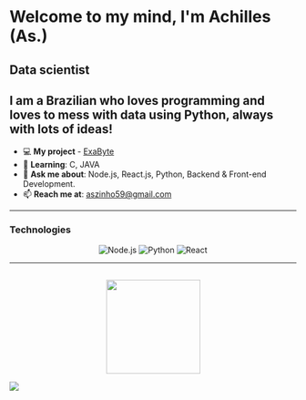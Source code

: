 # Welcome to my mind, I'm Achilles (As.)
## Data scientist

I am a Brazilian who loves programming and loves to mess with data using **Python**, always with lots of ideas!
---
- 💻 **My project** - <a href="https://exabook.vercel.app">ExaByte</a>
- 🌱 **Learning**: C, JAVA
- 💬 **Ask me about**: Node.js, React.js, Python, Backend & Front-end Development.
- 📫 **Reach me at**: [aszinho59@gmail.com](mailto:aszinho59@gmail.com)

---
### Technologies
 <p align="center">
  <img src="https://img.shields.io/badge/Node.js-43853D?style=for-the-badge&logo=node.js&logoColor=white" alt="Node.js" />
  <img src="https://img.shields.io/badge/Python-3776AB?style=for-the-badge&logo=python&logoColor=white" alt="Python" />
  <img src="https://img.shields.io/badge/React-20232A?style=for-the-badge&logo=react&logoColor=61DAFB" alt="React" />

</p>


---
 
 ##
 <p align="center">
  <img height="165" src="https://github-readme-stats.vercel.app/api/top-langs/?username=Aszinnnn&title_color=fff&text_color=fff&bg_color=0,000,141321"> 
</p>
<div> 
  <a href="https://www.instagram.com/aszinn_sec/" target="_blank"><img src="https://img.shields.io/badge/-Instagram-%23E4405F?style=for-the-badge&logo=instagram&logoColor=white" target="_blank"></a>
  
</div>

